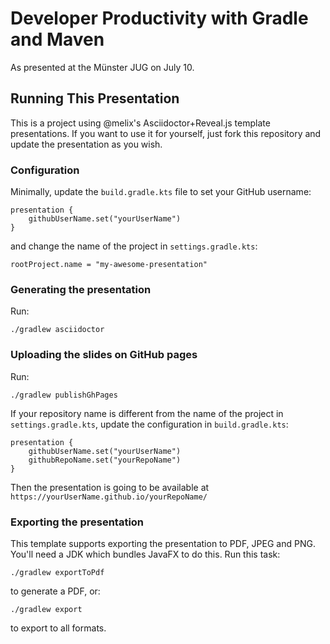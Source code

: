 # Developer Productivity with Gradle and Maven

As presented at the Münster JUG on July 10.


## Running This Presentation

This is a project using @melix's Asciidoctor+Reveal.js template presentations. If you want to use it for yourself, just fork this repository and update the presentation as you wish.

### Configuration

Minimally, update the `build.gradle.kts` file to set your GitHub username:

```
presentation {
    githubUserName.set("yourUserName")
}
```

and change the name of the project in `settings.gradle.kts`:

```
rootProject.name = "my-awesome-presentation"
```

### Generating the presentation

Run:

```
./gradlew asciidoctor
```

### Uploading the slides on GitHub pages

Run:

```
./gradlew publishGhPages
```

If your repository name is different from the name of the project in `settings.gradle.kts`, update the configuration in `build.gradle.kts`:

```
presentation {
    githubUserName.set("yourUserName")
    githubRepoName.set("yourRepoName")
}
```

Then the presentation is going to be available at `https://yourUserName.github.io/yourRepoName/`

### Exporting the presentation

This template supports exporting the presentation to PDF, JPEG and PNG.
You'll need a JDK which bundles JavaFX to do this.
Run this task:

```
./gradlew exportToPdf
```

to generate a PDF, or:

```
./gradlew export
```

to export to all formats.
